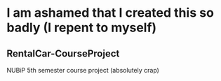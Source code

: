 # I am ashamed that I created this so badly (I repent to myself)
## RentalCar-CourseProject
NUBiP 5th semester course project (absolutely crap)
